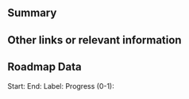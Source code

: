 ## Summary

<!--- Describe at a high-level the product feature or request -->

## Other links or relevant information

<!--- What are steps we can follow to reproduce this issue? -->

## Roadmap Data

Start: <!--- Accepts most date formats such as MM-DD-YYYY -->
End: <!--- Accepts most date formats such as MM-DD-YYYY -->
Label: <!--- Pick the label that will dictate the color of the roadmap bar -->
Progress (0-1): <!--- Current progress on the issue -->
